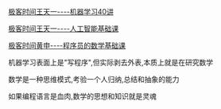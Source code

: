 [极客时间王天一----机器学习40讲](https://time.geekbang.org/column/intro/100008701?tab=catalog)

[极客时间王天一----人工智能基础课](https://time.geekbang.org/column/intro/100003101?tab=catalog)

[极客时间黄申----程序员的数学基础课](https://time.geekbang.org/column/intro/100021201?tab=catalog)

机器学习表面上是"写程序",但实际剥去外表,本质上就是在研究数学

数学是一种思维模式,考验一个人归纳,总结和抽象的能力

如果编程语言是血肉,数学的思想和知识就是灵魂